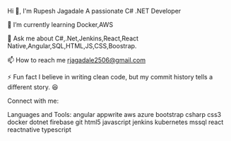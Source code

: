 Hi 👋, I'm Rupesh Jagadale A passionate C# .NET Developer 

🌱 I’m currently learning Docker,AWS

💬 Ask me about C#,.Net,Jenkins,React,React Native,Angular,SQL,HTML,JS,CSS,Boostrap.

📫 How to reach me rjagadale2506@gmail.com

⚡ Fun fact I believe in writing clean code, but my commit history tells a different story. 😆

Connect with me:

Languages and Tools: angular appwrite aws azure bootstrap csharp css3 docker dotnet firebase git html5 javascript jenkins kubernetes mssql react reactnative typescript
